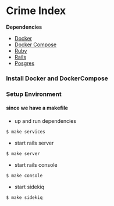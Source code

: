 # Crime Index

**Dependencies**

- [Docker](https://www.docker.com/)
- [Docker Compose](https://docs.docker.com/compose/install/)
- [Ruby](https://github.com/ruby/ruby)
- [Rails](https://github.com/rails/rails)
- [Posgres](https://www.postgresql.org/about/news/postgresql-13-released-2077/)

### Install Docker and DockerCompose

### Setup Environment


#### since we have a makefile

- up and run dependencies
```sh
$ make services
```

- start rails server
```sh
$ make server
```

- start rails console
```sh
$ make console
```

- start sidekiq
```sh
$ make sidekiq
```